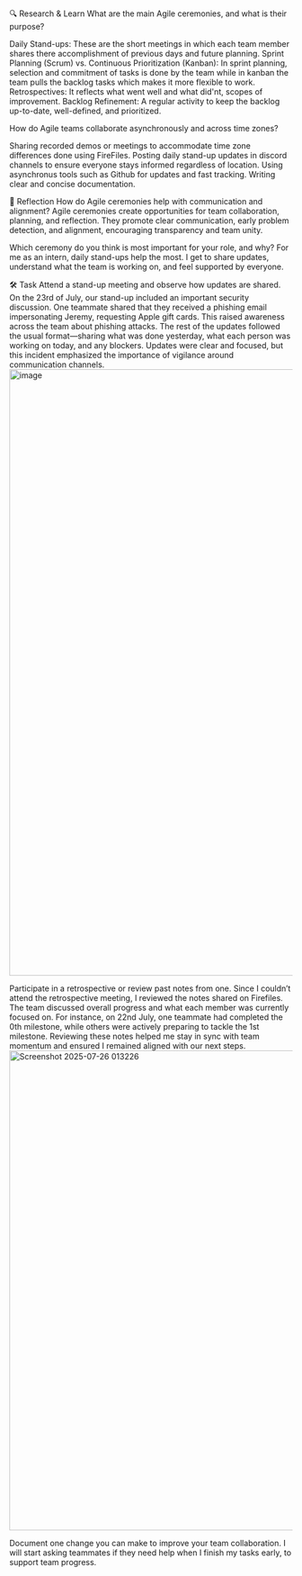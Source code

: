 🔍 Research & Learn
What are the main Agile ceremonies, and what is their purpose?

Daily Stand-ups: These are the short meetings in which each team member shares there accomplishment of previous days and future planning.
Sprint Planning (Scrum) vs. Continuous Prioritization (Kanban): In sprint planning, selection and commitment of tasks is done by the team while in kanban the team pulls the backlog tasks which makes it more flexible to work.
Retrospectives: It reflects what went well and what did'nt, scopes of improvement. 
Backlog Refinement: A regular activity to keep the backlog up-to-date, well-defined, and prioritized. 

How do Agile teams collaborate asynchronously and across time zones?

Sharing recorded demos or meetings to accommodate time zone differences done using FireFiles.
Posting daily stand-up updates in discord channels to ensure everyone stays informed regardless of location.
Using asynchronus tools such as Github for updates and fast tracking.
Writing clear and concise documentation.

📝 Reflection
How do Agile ceremonies help with communication and alignment?
Agile ceremonies create opportunities for team collaboration, planning, and reflection. They promote clear communication, early problem detection, and alignment, encouraging transparency and team unity.

Which ceremony do you think is most important for your role, and why?
For me as an intern, daily stand-ups help the most. I get to share updates, understand what the team is working on, and feel supported by everyone.

🛠️ Task
Attend a stand-up meeting and observe how updates are shared.
On the 23rd of July, our stand-up included an important security discussion. One teammate shared that they received a phishing email impersonating Jeremy, requesting Apple gift cards. This raised awareness across the team about phishing attacks. The rest of the updates followed the usual format—sharing what was done yesterday, what each person was working on today, and any blockers. Updates were clear and focused, but this incident emphasized the importance of vigilance around communication channels.<img width="1917" height="1078" alt="image" src="https://github.com/user-attachments/assets/066b56af-1685-4404-b651-33e8376df0c6" />



Participate in a retrospective or review past notes from one.
Since I couldn’t attend the retrospective meeting, I reviewed the notes shared on Firefiles. The team discussed overall progress and what each member was currently focused on. For instance, on 22nd July, one teammate had completed the 0th milestone, while others were actively preparing to tackle the 1st milestone. Reviewing these notes helped me stay in sync with team momentum and ensured I remained aligned with our next steps.
<img width="1902" height="853" alt="Screenshot 2025-07-26 013226" src="https://github.com/user-attachments/assets/e578e813-85a9-40bd-992b-c886572e6d8e" />

Document one change you can make to improve your team collaboration.
I will start asking teammates if they need help when I finish my tasks early, to support team progress.
